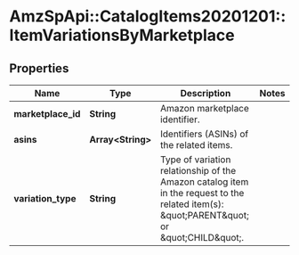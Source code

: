 # AmzSpApi::CatalogItems20201201::ItemVariationsByMarketplace

## Properties
Name | Type | Description | Notes
------------ | ------------- | ------------- | -------------
**marketplace_id** | **String** | Amazon marketplace identifier. | 
**asins** | **Array&lt;String&gt;** | Identifiers (ASINs) of the related items. | 
**variation_type** | **String** | Type of variation relationship of the Amazon catalog item in the request to the related item(s): \&quot;PARENT\&quot; or \&quot;CHILD\&quot;. | 

